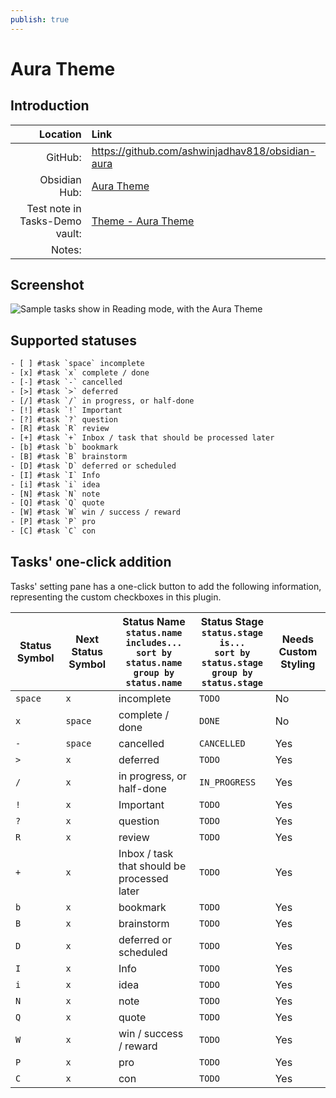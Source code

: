 ```yaml
---
publish: true
---
```


# Aura Theme

## Introduction

|                       Location | Link                                                                                                                                                          |
| ------------------------------:|:------------------------------------------------------------------------------------------------------------------------------------------------------------- |
|                        GitHub: | <https://github.com/ashwinjadhav818/obsidian-aura>                                                                                                            |
|                  Obsidian Hub: | [Aura Theme](https://publish.obsidian.md/hub/02+-+Community+Expansions/02.05+All+Community+Expansions/Themes/Aura)                                            |
| Test note in Tasks-Demo vault: | [Theme - Aura Theme](https://github.com/obsidian-tasks-group/obsidian-tasks/blob/main/resources/sample_vaults/Tasks-Demo/Styling/Theme%20-%20Aura%20Theme.md) |
|                         Notes: |                                                                                                                                                               |

## Screenshot

![Sample tasks show in Reading mode, with the Aura Theme](../../../images/theme-aura-reading-view.png)

## Supported statuses

<!-- snippet: DocsSamplesForStatuses.test.Theme_Aura_Text.approved.txt -->
```txt
- [ ] #task `space` incomplete
- [x] #task `x` complete / done
- [-] #task `-` cancelled
- [>] #task `>` deferred
- [/] #task `/` in progress, or half-done
- [!] #task `!` Important
- [?] #task `?` question
- [R] #task `R` review
- [+] #task `+` Inbox / task that should be processed later
- [b] #task `b` bookmark
- [B] #task `B` brainstorm
- [D] #task `D` deferred or scheduled
- [I] #task `I` Info
- [i] #task `i` idea
- [N] #task `N` note
- [Q] #task `Q` quote
- [W] #task `W` win / success / reward
- [P] #task `P` pro
- [C] #task `C` con
```
<!-- endSnippet -->

## Tasks' one-click addition

Tasks' setting pane has a one-click button to add the following information, representing the custom checkboxes in this plugin.

<!-- placeholder to force blank line before included text --><!-- include: DocsSamplesForStatuses.test.Theme_Aura_Table.approved.md -->

| Status Symbol | Next Status Symbol | Status Name<br>`status.name includes...`<br>`sort by status.name`<br>`group by status.name` | Status Stage<br>`status.stage is...`<br>`sort by status.stage`<br>`group by status.stage` | Needs Custom Styling |
| ----- | ----- | ----- | ----- | ----- |
| `space` | `x` | incomplete | `TODO` | No |
| `x` | `space` | complete / done | `DONE` | No |
| `-` | `space` | cancelled | `CANCELLED` | Yes |
| `>` | `x` | deferred | `TODO` | Yes |
| `/` | `x` | in progress, or half-done | `IN_PROGRESS` | Yes |
| `!` | `x` | Important | `TODO` | Yes |
| `?` | `x` | question | `TODO` | Yes |
| `R` | `x` | review | `TODO` | Yes |
| `+` | `x` | Inbox / task that should be processed later | `TODO` | Yes |
| `b` | `x` | bookmark | `TODO` | Yes |
| `B` | `x` | brainstorm | `TODO` | Yes |
| `D` | `x` | deferred or scheduled | `TODO` | Yes |
| `I` | `x` | Info | `TODO` | Yes |
| `i` | `x` | idea | `TODO` | Yes |
| `N` | `x` | note | `TODO` | Yes |
| `Q` | `x` | quote | `TODO` | Yes |
| `W` | `x` | win / success / reward | `TODO` | Yes |
| `P` | `x` | pro | `TODO` | Yes |
| `C` | `x` | con | `TODO` | Yes |

<!-- placeholder to force blank line after included text --><!-- endInclude -->
